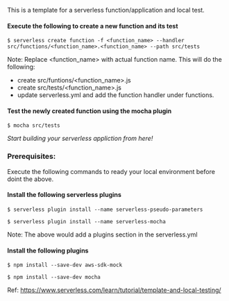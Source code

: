 This is a template for a serverless function/application and local test.

#### Execute the following to create a new function and its test
```$ serverless create function -f <function_name> --handler src/functions/<function_name>.<function_name> --path src/tests```

Note: Replace <function_name> with actual function name. This will do the following:
- create src/funtions/<function_name>.js
- create src/tests/<function_name>.js
- update serverless.yml and add the function handler under functions.

#### Test the newly created function using the mocha plugin
```$ mocha src/tests```

_Start building your serverless appliction from here!_


### Prerequisites:

Execute the following commands to ready your local environment before doint the above.

#### Install the following serverless plugins
```$ serverless plugin install --name serverless-pseudo-parameters```

```$ serverless plugin install --name serverless-mocha```

Note: The above would add a plugins section in the serverless.yml

#### Install the following plugins
```$ npm install --save-dev aws-sdk-mock```

```$ npm install --save-dev mocha```

Ref: https://www.serverless.com/learn/tutorial/template-and-local-testing/
